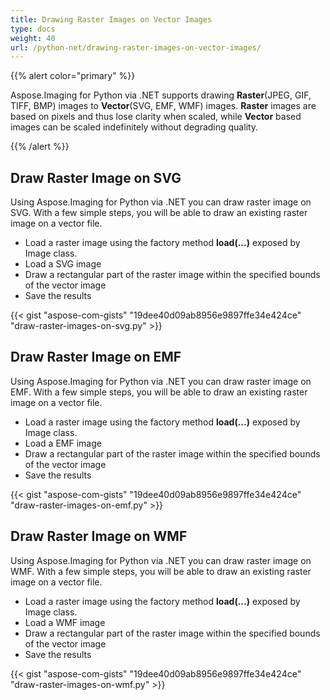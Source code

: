```yaml
---
title: Drawing Raster Images on Vector Images
type: docs
weight: 40
url: /python-net/drawing-raster-images-on-vector-images/
---
```


{{% alert color="primary" %}} 

Aspose.Imaging for Python via .NET supports drawing **Raster**(JPEG, GIF, TIFF, BMP) images to **Vector**(SVG, EMF, WMF) images. **Raster** images are based on pixels and thus lose clarity when scaled, while **Vector** based images can be scaled indefinitely without degrading quality.

{{% /alert %}} 

## **Draw Raster Image on SVG**
Using Aspose.Imaging for Python via .NET you can draw raster image on SVG. With a few simple steps, you will be able to draw an existing raster image on a vector file.

- Load a raster image using the factory method **load(...)** exposed by Image class.
- Load a SVG image
- Draw a rectangular part of the raster image within the specified bounds of the vector image
- Save the results

{{< gist "aspose-com-gists" "19dee40d09ab8956e9897ffe34e424ce" "draw-raster-images-on-svg.py" >}}

## **Draw Raster Image on EMF**
Using Aspose.Imaging for Python via .NET you can draw raster image on EMF. With a few simple steps, you will be able to draw an existing raster image on a vector file.

- Load a raster image using the factory method **load(...)** exposed by Image class.
- Load a EMF image
- Draw a rectangular part of the raster image within the specified bounds of the vector image
- Save the results

{{< gist "aspose-com-gists" "19dee40d09ab8956e9897ffe34e424ce" "draw-raster-images-on-emf.py" >}}

## **Draw Raster Image on WMF**
Using Aspose.Imaging for Python via .NET you can draw raster image on WMF. With a few simple steps, you will be able to draw an existing raster image on a vector file.

- Load a raster image using the factory method **load(...)** exposed by Image class.
- Load a WMF image
- Draw a rectangular part of the raster image within the specified bounds of the vector image
- Save the results

{{< gist "aspose-com-gists" "19dee40d09ab8956e9897ffe34e424ce" "draw-raster-images-on-wmf.py" >}}
